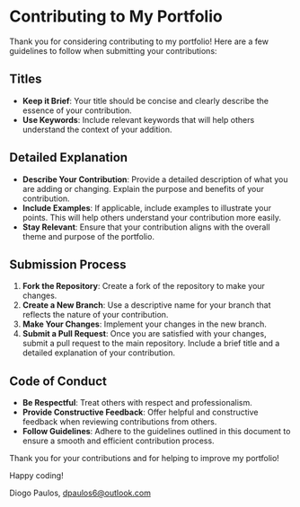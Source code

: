 # Contributing to My Portfolio

Thank you for considering contributing to my portfolio! Here are a few guidelines to follow when submitting your contributions:

## Titles

- **Keep it Brief**: Your title should be concise and clearly describe the essence of your contribution.
- **Use Keywords**: Include relevant keywords that will help others understand the context of your addition.

## Detailed Explanation

- **Describe Your Contribution**: Provide a detailed description of what you are adding or changing. Explain the purpose and benefits of your contribution.
- **Include Examples**: If applicable, include examples to illustrate your points. This will help others understand your contribution more easily.
- **Stay Relevant**: Ensure that your contribution aligns with the overall theme and purpose of the portfolio.

## Submission Process

1. **Fork the Repository**: Create a fork of the repository to make your changes.
2. **Create a New Branch**: Use a descriptive name for your branch that reflects the nature of your contribution.
3. **Make Your Changes**: Implement your changes in the new branch.
4. **Submit a Pull Request**: Once you are satisfied with your changes, submit a pull request to the main repository. Include a brief title and a detailed explanation of your contribution.

## Code of Conduct

- **Be Respectful**: Treat others with respect and professionalism.
- **Provide Constructive Feedback**: Offer helpful and constructive feedback when reviewing contributions from others.
- **Follow Guidelines**: Adhere to the guidelines outlined in this document to ensure a smooth and efficient contribution process.

Thank you for your contributions and for helping to improve my portfolio!

Happy coding!

Diogo Paulos,
dpaulos6@outlook.com
